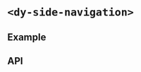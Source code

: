 # `<dy-side-navigation>`

## Example

<gbp-example
  name="dy-side-navigation"
  props='{"style": "width: 240px;", "items": [{"title": "Page 1", "hash": "#1"}, {"title": "Page 2", "hash": "#2"}, {"title": "Page 3", "hash": "#3"}]}'
  src="https://esm.sh/duoyun-ui/elements/side-navigation"></gbp-example>

## API

<gbp-api src="/src/elements/side-navigation.ts"></gbp-api>
